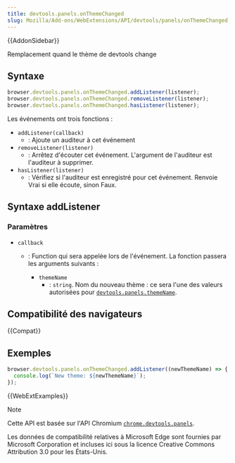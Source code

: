 ```yaml
---
title: devtools.panels.onThemeChanged
slug: Mozilla/Add-ons/WebExtensions/API/devtools/panels/onThemeChanged
---
```


{{AddonSidebar}}

Remplacement quand le thème de devtools change

## Syntaxe

```js
browser.devtools.panels.onThemeChanged.addListener(listener);
browser.devtools.panels.onThemeChanged.removeListener(listener);
browser.devtools.panels.onThemeChanged.hasListener(listener);
```

Les événements ont trois fonctions :

- `addListener(callback)`
  - : Ajoute un auditeur à cet événement
- `removeListener(listener)`
  - : Arrêtez d'écouter cet événement. L'argument de l'auditeur est l'auditeur à supprimer.
- `hasListener(listener)`
  - : Vérifiez si l'auditeur est enregistré pour cet événement. Renvoie Vrai si elle écoute, sinon Faux.

## Syntaxe addListener

### Paramètres

- `callback`

  - : Function qui sera appelée lors de l'événement. La fonction passera les arguments suivants :

    - `themeName`
      - : `string`. Nom du nouveau thème : ce sera l'une des valeurs autorisées pour [`devtools.panels.themeName`](/fr/docs/Mozilla/Add-ons/WebExtensions/API/devtools.panels/themeName).

## Compatibilité des navigateurs

{{Compat}}

## Exemples

```js
browser.devtools.panels.onThemeChanged.addListener((newThemeName) => {
  console.log(`New theme: ${newThemeName}`);
});
```

{{WebExtExamples}}

> [!NOTE]
>
> Cette API est basée sur l'API Chromium [`chrome.devtools.panels`](https://developer.chrome.com/extensions/devtools_panels).
>
> Les données de compatibilité relatives à Microsoft Edge sont fournies par Microsoft Corporation et incluses ici sous la licence Creative Commons Attribution 3.0 pour les États-Unis.
